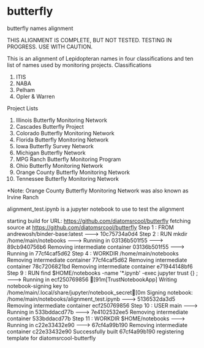 # butterfly
butterfly names alignment

THIS ALIGNMENT IS COMPLETE, BUT NOT TESTED. TESTING IN PROGRESS. USE WITH CAUTION.

This is an alignment of Lepidopteran names in four classifications and ten list of names used by monitoring projects.
Classifications
1. ITIS
2. NABA
3. Pelham
4. Opler & Warren

Project Lists
1. Illinois Butterfly Monitoring Network
2. Cascades Butterfly Project
3. Colorado Butterfly Monitoring Network
4. Florida Butterfly Monitoring Network
5. Iowa Butterfly Survey Network
6. Michigan Butterfly Network
7. MPG Ranch Butterfly Monitoring Program
8. Ohio Butterfly Monitoring Network
9. Orange County Butterfly Monitoring Network
10. Tennessee Butterfly Monitoring Network

*Note: Orange County Butterfly Monitoring Network was also known as Irvine Ranch

alignment_test.ipynb is a jupyter notebook to use to test the alignment

starting build for URL: https://github.com/diatomsrcool/butterfly
fetching source at https://github.com/diatomsrcool/butterfly
Step 1 : FROM andrewosh/binder-base:latest
---> 10c75734a0d4
Step 2 : RUN mkdir /home/main/notebooks
---> Running in 03136b501f55
---> 89cb940756b6
Removing intermediate container 03136b501f55
---> Running in 77cf4caf5d62
Step 4 : WORKDIR /home/main/notebooks
Removing intermediate container 77cf4caf5d62
Removing intermediate container 78c7206821bd
Removing intermediate container e71944148bf6
Step 9 : RUN find $HOME/notebooks -name '*.ipynb' -exec jupyter trust {} \;
---> Running in ecf250769856
[91m[TrustNotebookApp] Writing notebook-signing key to /home/main/.local/share/jupyter/notebook_secret[0m
Signing notebook: /home/main/notebooks/alignment_test.ipynb
---> 5136532da3d5
Removing intermediate container ecf250769856
Step 10 : USER main
---> Running in 533bddacd77b
---> 7e4102532ee5
Removing intermediate container 533bddacd77b
Step 11 : WORKDIR $HOME/notebooks
---> Running in c22e33432e90
---> 67cf4a99b190
Removing intermediate container c22e33432e90
Successfully built 67cf4a99b190
registering template for diatomsrcool-butterfly


